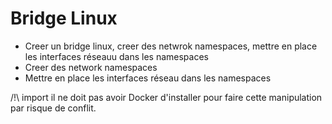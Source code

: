 # Bridge Linux

* Creer un bridge linux, creer des netwrok namespaces, mettre en place les interfaces réseauu dans les namespaces
* Creer des network namespaces
* Mettre en place les interfaces réseau dans les namespaces

/!\ import il ne doit pas avoir Docker d'installer pour faire cette manipulation par risque de conflit.


